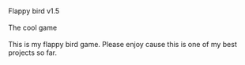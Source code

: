 <br>Flappy bird v1.5<br>
<br>The cool game<br>
<br>This is my flappy bird game. Please enjoy cause this is one of my best projects so far.<br>
